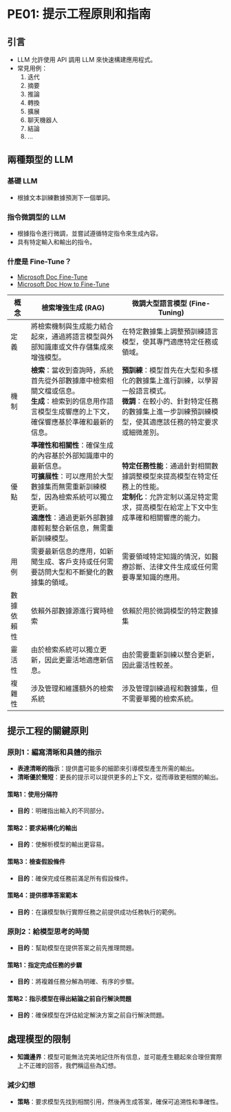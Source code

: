 # PE01: 提示工程原則和指南

## 引言
- LLM 允許使用 API 調用 LLM 來快速構建應用程式。
- 常見用例：
  1. 迭代
  2. 摘要
  3. 推論
  4. 轉換
  5. 擴展
  6. 聊天機器人
  7. 結論
  8. ...

## 兩種類型的 LLM
### 基礎 LLM
- 根據文本訓練數據預測下一個單詞。
### 指令微調型的 LLM
- 根據指令進行微調，並嘗試遵循特定指令來生成內容。
- 具有特定輸入和輸出的指令。

### 什麼是 Fine-Tune？

- [Microsoft Doc Fine-Tune](https://learn.microsoft.com/en-us/windows/ai/fine-tuning)
- [Microsoft Doc How to Fine-Tune](https://learn.microsoft.com/en-us/azure/ai-services/openai/how-to/fine-tuning?tabs=turbo%2Cpython-new&pivots=programming-language-studio)

| 概念    | 檢索增強生成 (RAG)                                                                                                          | 微調大型語言模型 (Fine-Tuning)                                                                          |
|-------|-----------------------------------------------------------------------------------------------------------------------|-------------------------------------------------------------------------------------------------|
| 定義    | 將檢索機制與生成能力結合起來，通過將語言模型與外部知識庫或文件存儲集成來增強模型。                                                                             | 在特定數據集上調整預訓練語言模型，使其專門適應特定任務或領域。                                                                 |
| 機制    | **檢索**：當收到查詢時，系統首先從外部數據庫中檢索相關文檔或信息。<br>**生成**：檢索到的信息用作語言模型生成響應的上下文，確保響應基於準確和最新的信息。                                    | **預訓練**：模型首先在大型和多樣化的數據集上進行訓練，以學習一般語言模式。<br>**微調**：在較小的、針對特定任務的數據集上進一步訓練預訓練模型，使其適應該任務的特定要求或細微差別。 |
| 優點    | **準確性和相關性**：確保生成的內容基於外部知識庫中的最新信息。<br>**可擴展性**：可以應用於大型數據集而無需重新訓練模型，因為檢索系統可以獨立更新。<br>**適應性**：通過更新外部數據庫輕鬆整合新信息，無需重新訓練模型。 | **特定任務性能**：通過針對相關數據調整模型來提高模型在特定任務上的性能。<br>**定制化**：允許定制以滿足特定需求，提高模型在給定上下文中生成準確和相關響應的能力。          |
| 用例    | 需要最新信息的應用，如新聞生成、客戶支持或任何需要訪問大型和不斷變化的數據集的領域。                                                                            | 需要領域特定知識的情況，如醫療診斷、法律文件生成或任何需要專業知識的應用。                                                           |
| 數據依賴性 | 依賴外部數據源進行實時檢索                                                                                                         | 依賴於用於微調模型的特定數據集                                                                                 |
| 靈活性   | 由於檢索系統可以獨立更新，因此更靈活地適應新信息。                                                                                             | 由於需要重新訓練以整合更新，因此靈活性較差。                                                                          |
| 複雜性   | 涉及管理和維護額外的檢索系統                                                                                                        | 涉及管理訓練過程和數據集，但不需要單獨的檢索系統。                                                                       |


## 提示工程的關鍵原則

### 原則1：編寫清晰和具體的指示
- **表達清晰的指示**：提供盡可能多的細節來引導模型產生所需的輸出。
- **清晰優於簡短**：更長的提示可以提供更多的上下文，從而導致更相關的輸出。

#### 策略1：使用分隔符
- **目的**：明確指出輸入的不同部分。

#### 策略2：要求結構化的輸出
- **目的**：使解析模型的輸出更容易。

#### 策略3：檢查假設條件
- **目的**：確保完成任務前滿足所有假設條件。

#### 策略4：提供標準答案範本
- **目的**：在讓模型執行實際任務之前提供成功任務執行的範例。

### 原則2：給模型思考的時間
- **目的**：幫助模型在提供答案之前先推理問題。

#### 策略1：指定完成任務的步驟
- **目的**：將複雜任務分解為明確、有序的步驟。

#### 策略2：指示模型在得出結論之前自行解決問題
- **目的**：確保模型在評估給定解決方案之前自行解決問題。

## 處理模型的限制
- **知識邊界**：模型可能無法完美地記住所有信息，並可能產生聽起來合理但實際上不正確的回答，我們稱這些為幻想。

### 減少幻想
- **策略**：要求模型先找到相關引用，然後再生成答案，確保可追溯性和準確性。

